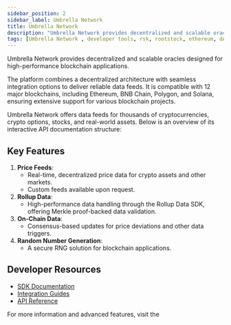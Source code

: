 ```yaml
---
sidebar_position: 2
sidebar_label: Umbrella Network
title: Umbrella Network
description: "Umbrella Network provides decentralized and scalable oracles designed for high-performance blockchain applications. " 
tags: [Umbrella Network , developer tools, rsk, rootstock, ethereum, dApps, smart contracts, testnet]
---
```



Umbrella Network provides decentralized and scalable oracles designed for high-performance blockchain applications. 

The platform combines a decentralized architecture with seamless integration options to deliver reliable data feeds. It is compatible with 12 major blockchains, including Ethereum, BNB Chain, Polygon, and Solana, ensuring extensive support for various blockchain projects.

Umbrella Network offers data feeds for thousands of cryptocurrencies, crypto options, stocks, and real-world assets. Below is an overview of its interactive API documentation structure:


## **Key Features**
1. **Price Feeds**:
   - Real-time, decentralized price data for crypto assets and other markets.
   - Custom feeds available upon request.
2. **Rollup Data**:
   - High-performance data handling through the Rollup Data SDK, offering Merkle proof-backed data validation.
3. **On-Chain Data**:
   - Consensus-based updates for price deviations and other data triggers.
4. **Random Number Generation**:
   - A secure RNG solution for blockchain applications.

## **Developer Resources**
- [SDK Documentation](https://umbrella-network.readme.io/docs/instructions)
- [Integration Guides](https://umbrella-network.readme.io/docs/getting-started-1)
- [API Reference](https://umbrella-network.readme.io/docs)

For more information and advanced features, visit the <Shield title="Umbrella Network documentation" tooltip="This is the official Umbrella Network documentation" href="https://umbrella-network.readme.io/" color="orange" />